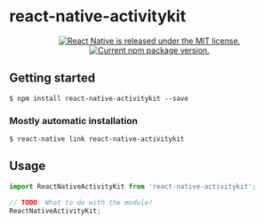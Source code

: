 # react-native-activitykit


<p align="center">
  <a href="https://github.com/facebook/react-native/blob/HEAD/LICENSE">
    <img src="https://img.shields.io/badge/license-MIT-blue.svg" alt="React Native is released under the MIT license." />
  </a>
  <a href="https://www.npmjs.org/package/react-native-activitykit">
    <img src="https://img.shields.io/npm/v/react-native-activitykit?color=brightgreen&label=npm%20package" alt="Current npm package version." />
  </a>
</p>

## Getting started

`$ npm install react-native-activitykit --save`

### Mostly automatic installation

`$ react-native link react-native-activitykit`

## Usage
```javascript
import ReactNativeActivityKit from 'react-native-activitykit';

// TODO: What to do with the module?
ReactNativeActivityKit;
```
